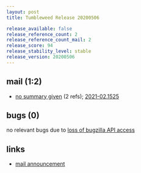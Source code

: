 ```yaml
---
layout: post
title: Tumbleweed Release 20200506

release_available: false
release_reference_count: 2
release_reference_count_mail: 2
release_score: 94
release_stability_level: stable
release_version: 20200506
---
```


## mail (1:2)

- [no summary given](https://github.com/boombatower/tumbleweed-review/issues/10) (2 refs); [2021-02.1525](https://github.com/boombatower/tumbleweed-review/issues/10)

## bugs (0)

<!--more-->

no relevant bugs due to [loss of bugzilla API access](https://bugzilla.opensuse.org/show_bug.cgi?id=1157722)



## links

- [mail announcement](https://github.com/boombatower/tumbleweed-review/issues/10)
